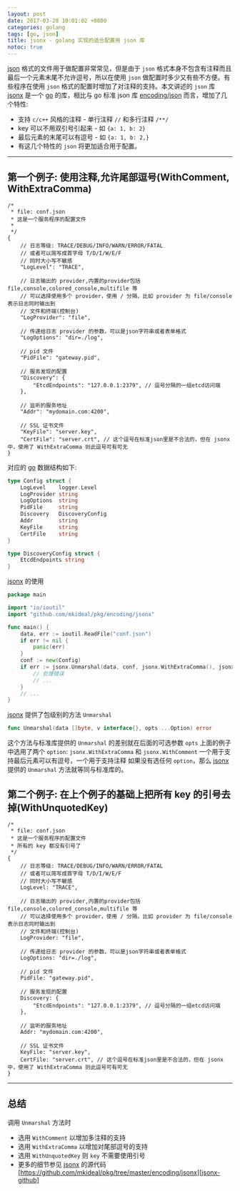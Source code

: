 ```yaml
---
layout: post
date: 2017-03-28 10:01:02 +0800
categories: golang
tags: [go, json]
title: jsonx - golang 实现的适合配置用 json 库
notoc: true
---
```


[json][json] 格式的文件用于做配置非常常见，但是由于 `json` 格式本身不包含有注释而且最后一个元素末尾不允许逗号，所以在使用 `json` 做配置时多少又有些不方便。有些程序在使用 `json` 格式的配置时增加了对注释的支持。本文讲述的 `json` 库 [jsonx][jsonx-github] 是一个 [go][go] 的库，相比与 go 标准 json 库 [encoding/json][go-json] 而言，增加了几个特性:

* 支持 `c/c++` 风格的注释 - 单行注释 `//` 和多行注释 `/**/`
* key 可以不用双引号引起来 - 如 `{a: 1, b: 2}`
* 最后元素的末尾可以有逗号 - 如 `{a: 1, b: 2,}`
* 有这几个特性的 `json` 将更加适合用于配置。

---

## 第一个例子: 使用注释,允许尾部逗号(WithComment, WithExtraComma)

```
/*
 * file: conf.json
 * 这是一个服务程序的配置文件
 *
 */
{
	// 日志等级: TRACE/DEBUG/INFO/WARN/ERROR/FATAL
	// 或者可以简写成首字母 T/D/I/W/E/F
	// 同时大小写不敏感
	"LogLevel": "TRACE",

	// 日志输出的 provider,内置的provider包括 file,console,colored_console,multifile 等
	// 可以选择使用多个 provider，使用 / 分隔，比如 provider 为 file/console 表示日志同时输出到
	// 文件和终端(控制台)
 	"LogProvider": "file",

	// 传递给日志 provider 的参数，可以是json字符串或者表单格式
 	"LogOptions": "dir=./log",

	// pid 文件
 	"PidFile": "gateway.pid",

	// 服务发现的配置
 	"Discovery": {
		"EtcdEndpoints": "127.0.0.1:2379", // 逗号分隔的一组etcd访问端
	},

	// 监听的服务地址
	"Addr": "mydomain.com:4200",

	// SSL 证书文件
	"KeyFile": "server.key",
	"CertFile": "server.crt", // 这个逗号在标准json里是不合法的，但在 jsonx 中，使用了 WithExtraComma 则此逗号可有可无
}
```

对应的 [go][go] 数据结构如下:

```go
type Config struct {
	LogLevel    logger.Level
	LogProvider string
	LogOptions  string
	PidFile     string
	Discovery   DiscoveryConfig
	Addr        string
	KeyFile     string
	CertFile    string
}

type DiscoveryConfig struct {
	EtcdEndpoints string
}
```

[jsonx][jsonx-github] 的使用

```go
package main

import "io/ioutil"
import "github.com/mkideal/pkg/encoding/jsonx"

func main() {
	data, err := ioutil.ReadFile("conf.json")
	if err != nil {
		panic(err)
	}
	conf := new(Config)
	if err := jsonx.Unmarshal(data, conf, jsonx.WithExtraComma(), jsonx.WithComment()); err != nil {
		// 处理错误
		// ...
	}
	// ...
}
```

[jsonx][jsonx-github] 提供了包级别的方法 `Unmarshal`

```go
func Unmarshal(data []byte, v interface{}, opts ...Option) error
```

这个方法与标准库提供的 `Unmarshal` 的差别就在后面的可选参数 `opts` 上面的例子中选用了两个 `option`: `jsonx.WithExtraComma` 和 `jsonx.WithComment` 一个用于支持最后元素可以有逗号，一个用于支持注释 如果没有选任何 `option`，那么 [jsonx][jsonx-github] 提供的 `Unmarshal` 方法就等同与标准库的。

## 第二个例子: 在上个例子的基础上把所有 key 的引号去掉(WithUnquotedKey)

```
/*
 * file: conf.json
 * 这是一个服务程序的配置文件
 * 所有的 key 都没有引号了
 */
{
	// 日志等级: TRACE/DEBUG/INFO/WARN/ERROR/FATAL
	// 或者可以简写成首字母 T/D/I/W/E/F
	// 同时大小写不敏感
	LogLevel: "TRACE",

	// 日志输出的 provider,内置的provider包括 file,console,colored_console,multifile 等
	// 可以选择使用多个 provider，使用 / 分隔，比如 provider 为 file/console 表示日志同时输出到
	// 文件和终端(控制台)
	LogProvider: "file",

	// 传递给日志 provider 的参数，可以是json字符串或者表单格式
	LogOptions: "dir=./log",

	// pid 文件
	PidFile: "gateway.pid",

	// 服务发现的配置
	Discovery: {
		"EtcdEndpoints": "127.0.0.1:2379", // 逗号分隔的一组etcd访问端
	},

	// 监听的服务地址
	Addr: "mydomain.com:4200",
	
	// SSL 证书文件
	KeyFile: "server.key",
	CertFile: "server.crt", // 这个逗号在标准json里是不合法的，但在 jsonx 中，使用了 WithExtraComma 则此逗号可有可无
}
```

---

## 总结

调用 `Unmarshal` 方法时

* 选用 `WithComment` 以增加多注释的支持
* 选用 `WithExtraComma` 以增加对尾部逗号的支持
* 选用 `WithUnquotedKey` 则 `key` 不需要使用引号
* 更多的细节参见 [jsonx][jsonx-github] 的源代码 [https://github.com/mkideal/pkg/tree/master/encoding/jsonx][jsonx-github]


[json]: https://www.json.org/ "JSON"
[go]: https://golang.org/ "Golang"
[go-json]: https://golang.org/pkg/encoding/json/ "Golang-JSON"
[jsonx-github]: https://github.com/mkideal/pkg/tree/master/encoding/jsonx "jsonx"
